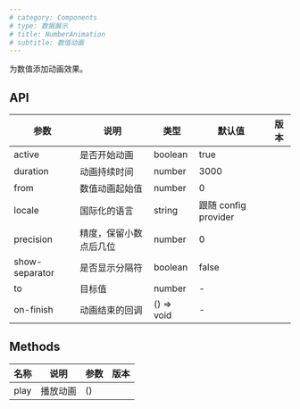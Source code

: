 ```yaml
---
# category: Components
# type: 数据展示
# title: NumberAnimation
# subtitle: 数值动画
---
```


为数值添加动画效果。

## API

| 参数 | 说明 | 类型 | 默认值 | 版本 |
| --- | --- | --- | --- | --- |
| active | 是否开始动画 | boolean | true |  |
| duration | 动画持续时间 | number | 3000 |  |
| from | 数值动画起始值 | number | 0 |  |
| locale | 国际化的语言 | string | 跟随 config provider |  |
| precision | 精度，保留小数点后几位 | number | 0 |  |
| show-separator | 是否显示分隔符 | boolean | false | |
| to | 目标值 | number | - |  |
| on-finish | 动画结束的回调 | () => void | - |  |

## Methods

| 名称 | 说明 | 参数 | 版本 |
| --- | --- | --- | --- |
| play | 播放动画 | () |  |